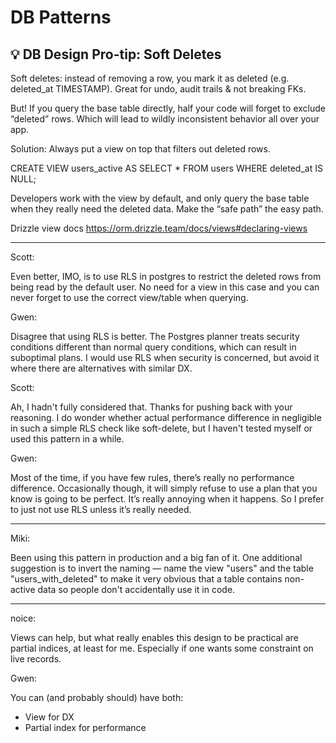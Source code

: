 # DB Patterns

## 💡 DB Design Pro-tip: Soft Deletes

Soft deletes: instead of removing a row, you mark it as deleted (e.g. deleted_at TIMESTAMP).
Great for undo, audit trails & not breaking FKs.

But! If you query the base table directly, half your code will forget to exclude “deleted” rows. Which will lead to wildly inconsistent behavior all over your app.

Solution: Always put a view on top that filters out deleted rows.

CREATE VIEW users_active AS
SELECT \* FROM users WHERE deleted_at IS NULL;

Developers work with the view by default, and only query the base table when they really need the deleted data. Make the “safe path” the easy path.

Drizzle view docs <https://orm.drizzle.team/docs/views#declaring-views>

---

Scott:

Even better, IMO, is to use RLS in postgres to restrict the deleted rows from being read by the default user. No need for a view in this case and you can never forget to use the correct view/table when querying.

Gwen:

Disagree that using RLS is better.
The Postgres planner treats security conditions different than normal query conditions, which can result in suboptimal plans.
I would use RLS when security is concerned, but avoid it where there are alternatives with similar DX.

Scott:

Ah, I hadn't fully considered that. Thanks for pushing back with your reasoning. I do wonder whether actual performance difference in negligible in such a simple RLS check like soft-delete, but I haven't tested myself or used this pattern in a while.

Gwen:

Most of the time, if you have few rules, there’s really no performance difference.
Occasionally though, it will simply refuse to use a plan that you know is going to be perfect. It’s really annoying when it happens. So I prefer to just not use RLS unless it’s really needed.

---

Miki:

Been using this pattern in production and a big fan of it. One additional suggestion is to invert the naming — name the view "users" and the table "users_with_deleted" to make it very obvious that a table contains non-active data so people don't accidentally use it in code.

---

noice:

Views can help, but what really enables this design to be practical are partial indices, at least for me. Especially if one wants some constraint on live records.

Gwen:

You can (and probably should) have both:

- View for DX
- Partial index for performance
